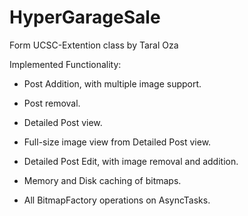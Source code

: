 # HyperGarageSale
Form UCSC-Extention class by Taral Oza

Implemented Functionality:

- Post Addition, with multiple image support.

- Post removal.

- Detailed Post view.

- Full-size image view from Detailed Post view.

- Detailed Post Edit, with image removal and addition.

- Memory and Disk caching of bitmaps.

- All BitmapFactory operations on AsyncTasks.

